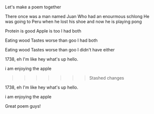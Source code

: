 Let's make a poem together


There once was a man named Juan
Who had an enourmous schlong
He was going to Peru when he lost his shoe
and now he is playing pong



Protein is good
Apple is too
I had both

Eating wood
Tastes worse than goo
I had both

Eating wood
Tastes worse than goo
I didn't have either

1738, eh
I'm like hey what's up hello.


i am enjoying the apple

>>>>>>> Stashed changes



1738, eh
I'm like hey what's up hello.


i am enjoying the apple


Great poem guys!


